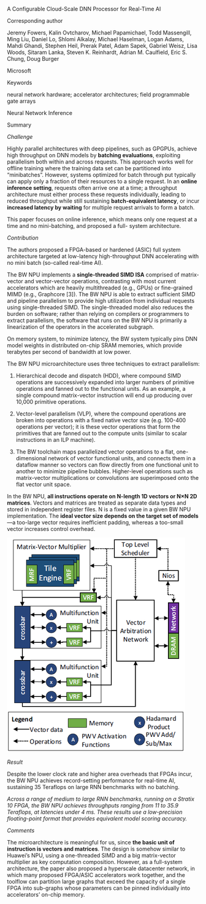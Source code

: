 A Configurable Cloud-Scale DNN Processor for Real-Time AI

Corresponding author

Jeremy Fowers, Kalin Ovtcharov, Michael Papamichael, Todd Massengill, Ming Liu,
Daniel Lo, Shlomi Alkalay, Michael Haselman, Logan Adams, Mahdi Ghandi, Stephen
Heil, Prerak Patel, Adam Sapek, Gabriel Weisz, Lisa Woods, Sitaram Lanka, Steven
K. Reinhardt, Adrian M. Caulfield, Eric S. Chung, Doug Burger

Microsoft

Keywords

neural network hardware; accelerator architectures; field programmable gate
arrays

Neural Network Inference

Summary

*Challenge*

Highly parallel architectures with deep pipelines, such as GPGPUs, achieve high
throughput on DNN models by **batching evaluations**, exploiting parallelism
both within and across requests. This approach works well for offline training
where the training data set can be partitioned into “minibatches”. However,
systems optimized for batch through put typically can apply only a fraction of
their resources to a single request. In an **online inference setting**,
requests often arrive one at a time; a throughput architecture must either
process these requests individually, leading to reduced throughput while still
sustaining **batch-equivalent latency**, or incur **increased latency by
waiting** for multiple request arrivals to form a batch.

This paper focuses on online inference, which means only one request at a time
and no mini-batching, and proposed a full- system architecture.

*Contribution*

The authors proposed a FPGA-based or hardened (ASIC) full system architecture
targeted at low-latency high-throughput DNN accelerating with no mini batch
(so-called real-time AI).

The BW NPU implements a **single-threaded SIMD ISA** comprised of matrix-vector
and vector-vector operations, contrasting with most current accelerators which
are heavily multithreaded (e.g., GPUs) or fine-grained MIMD (e.g., Graphcore
[3]). The BW NPU is able to extract sufficient SIMD and pipeline parallelism to
provide high utilization from individual requests using single-threaded SIMD.
The single-threaded model also reduces the burden on software; rather than
relying on compilers or programmers to extract parallelism, the software that
runs on the BW NPU is primarily a linearization of the operators in the
accelerated subgraph.

On memory system, to minimize latency, the BW system typically pins DNN model
weights in distributed on-chip SRAM memories, which provide terabytes per second
of bandwidth at low power.

The BW NPU microarchitecture uses three techniques to extract parallelism:

1.  Hierarchical decode and dispatch (HDD), where compound SIMD operations are
    successively expanded into larger numbers of primitive operations and fanned
    out to the functional units. As an example, a single compound matrix-vector
    instruction will end up producing over 10,000 primitive operations.

2.  Vector-level parallelism (VLP), where the compound operations are broken
    into operations with a fixed native vector size (e.g. 100-400 operations per
    vector); it is these vector operations that form the primitives that are
    fanned out to the compute units (similar to scalar instructions in an ILP
    machine).

3.  The BW toolchain maps parallelized vector operations to a flat,
    one-dimensional network of vector functional units, and connects them in a
    dataflow manner so vectors can flow directly from one functional unit to
    another to minimize pipeline bubbles. Higher-level operations such as
    matrix-vector multiplications or convolutions are superimposed onto the flat
    vector unit space.

In the BW NPU, **all instructions operate on N-length 1D vectors or N×N 2D
matrices**. Vectors and matrices are treated as separate data types and stored
in independent register files. N is a fixed value in a given BW NPU
implementation. The **ideal vector size depends on the target set of models**—a
too-large vector requires inefficient padding, whereas a too-small vector
increases control overhead.

![](media/adcdc6c565fe2b2273eb9df72b3bee6e.png)

*Result*

Despite the lower clock rate and higher area overheads that FPGAs incur, the BW
NPU achieves record-setting performance for real-time AI, sustaining 35
Teraflops on large RNN benchmarks with no batching.

*Across a range of medium to large RNN benchmarks, running on a Stratix 10 FPGA,
the BW NPU achieves throughputs ranging from 11 to 35.9 Teraflops, at latencies
under 4 ms. These results use a low-precision floating-point format that
provides equivalent model scoring accuracy.*

*Comments*

The microarchitecture is meaningful for us, since **the basic unit of
instruction is vectors and matrices**. The design is somehow similar to Huawei’s
NPU, using a one-threaded SIMD and a big matrix-vector multiplier as key
computation composition. However, as a full-system architecture, the paper also
proposed a hyperscale datacenter network, in which many proposed FPGA/ASIC
accelerators work together, and the toolflow can partition large graphs that
exceed the capacity of a single FPGA into sub-graphs whose parameters can be
pinned individually into accelerators’ on-chip memory.
